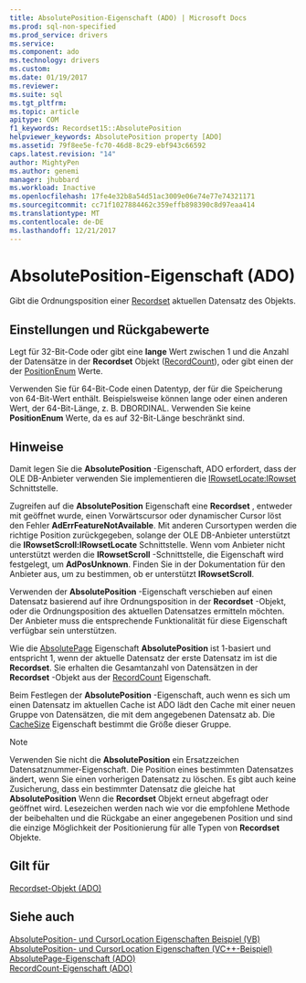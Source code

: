 ```yaml
---
title: AbsolutePosition-Eigenschaft (ADO) | Microsoft Docs
ms.prod: sql-non-specified
ms.prod_service: drivers
ms.service: 
ms.component: ado
ms.technology: drivers
ms.custom: 
ms.date: 01/19/2017
ms.reviewer: 
ms.suite: sql
ms.tgt_pltfrm: 
ms.topic: article
apitype: COM
f1_keywords: Recordset15::AbsolutePosition
helpviewer_keywords: AbsolutePosition property [ADO]
ms.assetid: 79f8ee5e-fc70-46d8-8c29-ebf943c66592
caps.latest.revision: "14"
author: MightyPen
ms.author: genemi
manager: jhubbard
ms.workload: Inactive
ms.openlocfilehash: 17fe4e32b8a54d51ac3009e06e74e77e74321171
ms.sourcegitcommit: cc71f1027884462c359effb898390c8d97eaa414
ms.translationtype: MT
ms.contentlocale: de-DE
ms.lasthandoff: 12/21/2017
---
```

# <a name="absoluteposition-property-ado"></a>AbsolutePosition-Eigenschaft (ADO)
Gibt die Ordnungsposition einer [Recordset](../../../ado/reference/ado-api/recordset-object-ado.md) aktuellen Datensatz des Objekts.  
  
## <a name="settings-and-return-values"></a>Einstellungen und Rückgabewerte  
 Legt für 32-Bit-Code oder gibt eine **lange** Wert zwischen 1 und die Anzahl der Datensätze in der **Recordset** Objekt ([RecordCount](../../../ado/reference/ado-api/recordcount-property-ado.md)), oder gibt einen der der [ PositionEnum](../../../ado/reference/ado-api/positionenum.md) Werte.  
  
 Verwenden Sie für 64-Bit-Code einen Datentyp, der für die Speicherung von 64-Bit-Wert enthält. Beispielsweise können lange oder einen anderen Wert, der 64-Bit-Länge, z. B. DBORDINAL. Verwenden Sie keine **PositionEnum** Werte, da es auf 32-Bit-Länge beschränkt sind.  
  
## <a name="remarks"></a>Hinweise  
 Damit legen Sie die **AbsolutePosition** -Eigenschaft, ADO erfordert, dass der OLE DB-Anbieter verwenden Sie implementieren die [IRowsetLocate:IRowset](https://msdn.microsoft.com/library/windows/desktop/ms721190.aspx) Schnittstelle.  
  
 Zugreifen auf die **AbsolutePosition** Eigenschaft eine **Recordset** , entweder mit geöffnet wurde, einen Vorwärtscursor oder dynamischer Cursor löst den Fehler **AdErrFeatureNotAvailable**. Mit anderen Cursortypen werden die richtige Position zurückgegeben, solange der OLE DB-Anbieter unterstützt die **IRowsetScroll:IRowsetLocate** Schnittstelle. Wenn vom Anbieter nicht unterstützt werden die **IRowsetScroll** -Schnittstelle, die Eigenschaft wird festgelegt, um **AdPosUnknown**. Finden Sie in der Dokumentation für den Anbieter aus, um zu bestimmen, ob er unterstützt **IRowsetScroll**.  
  
 Verwenden der **AbsolutePosition** -Eigenschaft verschieben auf einen Datensatz basierend auf ihre Ordnungsposition in der **Recordset** -Objekt, oder die Ordnungsposition des aktuellen Datensatzes ermitteln möchten. Der Anbieter muss die entsprechende Funktionalität für diese Eigenschaft verfügbar sein unterstützen.  
  
 Wie die [AbsolutePage](../../../ado/reference/ado-api/absolutepage-property-ado.md) Eigenschaft **AbsolutePosition** ist 1-basiert und entspricht 1, wenn der aktuelle Datensatz der erste Datensatz im ist die **Recordset**. Sie erhalten die Gesamtanzahl von Datensätzen in der **Recordset** -Objekt aus der [RecordCount](../../../ado/reference/ado-api/recordcount-property-ado.md) Eigenschaft.  
  
 Beim Festlegen der **AbsolutePosition** -Eigenschaft, auch wenn es sich um einen Datensatz im aktuellen Cache ist ADO lädt den Cache mit einer neuen Gruppe von Datensätzen, die mit dem angegebenen Datensatz ab. Die [CacheSize](../../../ado/reference/ado-api/cachesize-property-ado.md) Eigenschaft bestimmt die Größe dieser Gruppe.  
  
> [!NOTE]
>  Verwenden Sie nicht die **AbsolutePosition** ein Ersatzzeichen Datensatznummer-Eigenschaft. Die Position eines bestimmten Datensatzes ändert, wenn Sie einen vorherigen Datensatz zu löschen. Es gibt auch keine Zusicherung, dass ein bestimmter Datensatz die gleiche hat **AbsolutePosition** Wenn die **Recordset** Objekt erneut abgefragt oder geöffnet wird. Lesezeichen werden nach wie vor die empfohlene Methode der beibehalten und die Rückgabe an einer angegebenen Position und sind die einzige Möglichkeit der Positionierung für alle Typen von **Recordset** Objekte.  
  
## <a name="applies-to"></a>Gilt für  
 [Recordset-Objekt (ADO)](../../../ado/reference/ado-api/recordset-object-ado.md)  
  
## <a name="see-also"></a>Siehe auch  
 [AbsolutePosition- und CursorLocation Eigenschaften Beispiel (VB)](../../../ado/reference/ado-api/absoluteposition-and-cursorlocation-properties-example-vb.md)   
 [AbsolutePosition- und CursorLocation Eigenschaften (VC++-Beispiel)](../../../ado/reference/ado-api/absoluteposition-and-cursorlocation-properties-example-vc.md)   
 [AbsolutePage-Eigenschaft (ADO)](../../../ado/reference/ado-api/absolutepage-property-ado.md)   
 [RecordCount-Eigenschaft (ADO)](../../../ado/reference/ado-api/recordcount-property-ado.md)
